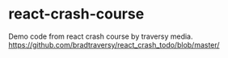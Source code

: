 # react-crash-course
Demo code from react crash course by traversy media.
https://github.com/bradtraversy/react_crash_todo/blob/master/
